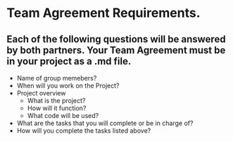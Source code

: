 # Team Agreement Requirements. 

## Each of the following questions will be answered by both partners. Your Team Agreement must be in your project as a .md file. 

- Name of group memebers? 
- When will you work on the Project?
- Project overview
  - What is the project?
  - How will it function?
  - What code will be used? 
- What are the tasks that you will complete or be in charge of?
- How will you complete the tasks listed above? 
